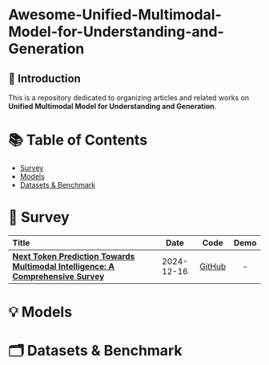 # Awesome-Unified-Multimodal-Model-for-Understanding-and-Generation

## 🌟 Introduction
This is a repository dedicated to organizing articles and related works on **Unified Multimodal Model for Understanding and Generation**.

# 📚 Table of Contents
- [Survey](#Survey)
- [Models](#Models)
- [Datasets & Benchmark](#Datasets-&-Benchmark)

# 📝 Survey
|  Title  |   Date   |   Code   |   Demo   |
|:--------|:--------:|:--------:|:--------:|
| [**Next Token Prediction Towards Multimodal Intelligence: A Comprehensive Survey**](https://arxiv.org/abs/2412.18619)| 2024-12-16 | [ GitHub](https://github.com/LMM101/Awesome-Multimodal-Next-Token-Prediction) | - |

# 💡 Models

# 🗂️ Datasets & Benchmark